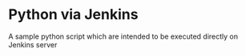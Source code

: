 # Python via Jenkins
A sample python script which are intended to be executed directly on Jenkins server
